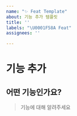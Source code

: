 ```yaml
---
name: "✨ Feat Template"
about: 기능 추가 템플릿
title: ''
labels: "\U0001F58A️ Feat"
assignees: ''

---
```


# 기능 추가

## 어떤 기능인가요?

> 기능에 대해 알려주세요

<br><br>

